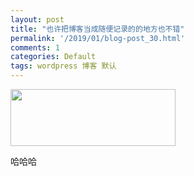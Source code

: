 ```yaml
---
layout: post
title: "也许把博客当成随便记录的的地方也不错"
permalink: '/2019/01/blog-post_30.html'
comments: 1
categories: Default
tags: wordpress 博客 默认
---
```

<img class="alignnone wp-image-828 size-full" height="91" src="https://www.terrychan.org/wp-content/uploads/2019/01/btn_ksyx1171869065.png" width="264"/>

哈哈哈
